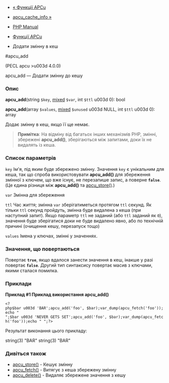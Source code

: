 - [« Функції APCu](ref.apcu.md)
- [apcu_cache_info »](function.apcu-cache-info.md)

- [PHP Manual](index.md)
- [Функції APCu](ref.apcu.md)
- Додати змінну в кеш

#apcu_add

(PECL apcu \>u003d 4.0.0)

apcu_add — Додати змінну до кешу

### Опис

**apcu_add**(string `$key`,
[mixed](language.types.declarations.md#language.types.declarations.mixed)
`$var`, int `$ttl` u003d 0): bool

**apcu_add**(array `$values`,
[mixed](language.types.declarations.md#language.types.declarations.mixed)
`$unused` u003d NULL, int `$ttl` u003d 0): array

Додає змінну в кеш, якщо її ще немає.

> **Примітка**: На відміну від багатьох інших механізмів PHP, змінні,
> збережені **apcu_add()**, зберігаються між запитами, доки їх не
> видалять із кеша.

### Список параметрів

`key`
Ім'я, під яким буде збережено змінну. Значення `key` є
унікальним для кеша, так що спроба використовувати **apcu_add()** для
збереження змінної з ключем, що вже існує, не перезапише
запис, а поверне **`false`**. (Це єдина різниця між
**apcu_add()** та [apcu_store()](function.apcu-store.md).)

`var`
Змінна для збереження

`ttl`
Час життя; змінна `var` зберігатиметься протягом `ttl` секунд.
Як тільки `ttl` секунд пройдуть, змінна буде видалена з кеша (при
наступний запит). Якщо параметр `ttl` не заданий (або `ttl` заданий як
`0`), значення буде зберігатися доки не буде видалено явно, або по
технічній причині (очищення кешу, перезапуск тощо)

`values`
Імена у ключах, змінні у значеннях.

### Значення, що повертаються

Повертає **`true`**, якщо вдалося занести значення в кеш, інакше
у разі повертає **`false`**. Другий тип синтаксису повертає масив з
ключами, якими сталася помилка.

### Приклади

**Приклад #1 Приклад використання **apcu_add()****

` <?php$bar u003d 'BAR';apcu_add('foo', $bar);var_dump(apcu_fetch('foo'));echo "
";$bar u003d 'NEVER GETS SET';apcu_add('foo', $bar);var_dump(apcu_fetch('foo'));echo "
";?> `

Результат виконання цього прикладу:

string(3) "BAR"
string(3) "BAR"

### Дивіться також

- [apcu_store()](function.apcu-store.md) - Кешує змінну
- [apcu_fetch()](function.apcu-fetch.md) - Витягує з кеша
збережену змінну
- [apcu_delete()](function.apcu-delete.md) - Видаляє збережене
значення з кешу
